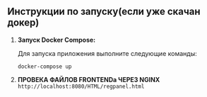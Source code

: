 ## Инструкции по запуску(если уже скачан докер)

1. **Запуск Docker Compose:**

   Для запуска приложения выполните следующие команды:

   ``` docker-compose up ```

2. **ПРОВЕКА ФАЙЛОВ FRONTENDа ЧЕРЕЗ NGINX**
   ``` http://localhost:8080/HTML/regpanel.html ```

